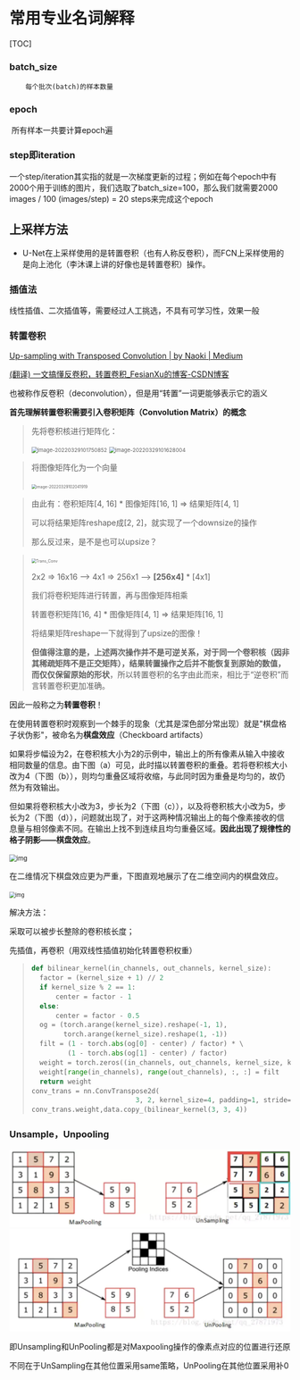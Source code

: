 # 常用专业名词解释

[TOC]

### batch_size

 		每个批次(batch)的样本数量

### epoch

​		所有样本一共要计算epoch遍

### step即iteration

​		一个step/iteration其实指的就是一次梯度更新的过程；例如在每个epoch中有2000个用于训练的图片，我们选取了batch_size=100，那么我们就需要2000 images / 100 (images/step) = 20 steps来完成这个epoch

## 上采样方法

- U-Net在上采样使用的是转置卷积（也有人称反卷积），而FCN上采样使用的是向上池化（李沐课上讲的好像也是转置卷积）操作。

### 插值法

线性插值、二次插值等，需要经过人工挑选，不具有可学习性，效果一般

### 转置卷积

[Up-sampling with Transposed Convolution | by Naoki | Medium](https://naokishibuya.medium.com/up-sampling-with-transposed-convolution-9ae4f2df52d0)

[(翻译) 一文搞懂反卷积，转置卷积_FesianXu的博客-CSDN博客](https://blog.csdn.net/LoseInVain/article/details/81098502)

也被称作反卷积（deconvolution），但是用“转置”一词更能够表示它的涵义

**首先理解转置卷积需要引入卷积矩阵（Convolution Matrix）的概念**

> 先将卷积核进行矩阵化：
>
> <img src="C:%5CUsers%5CBreeze%5CDesktop%5Cgra_proj%5Cgraduation_project%5Cdive-into-dl-pytorch-notes%5Cimages%5Cimage-20220329101750852.png" alt="image-20220329101750852" style="zoom: 67%;" />
>
> <img src="C:%5CUsers%5CBreeze%5CDesktop%5Cgra_proj%5Cgraduation_project%5Cdive-into-dl-pytorch-notes%5Cimages%5Cimage-20220329101628004.png" alt="image-20220329101628004" style="zoom:67%;" />
>
> 

> 将图像矩阵化为一个向量
>
> <img src="C:%5CUsers%5CBreeze%5CDesktop%5Cgra_proj%5Cgraduation_project%5Cdive-into-dl-pytorch-notes%5Cimages%5Cimage-20220329102041919.png" alt="image-20220329102041919" style="zoom:50%;" />

> 由此有：卷积矩阵[4, 16] * 图像矩阵[16, 1] => 结果矩阵[4, 1]
>
> 可以将结果矩阵reshape成[2, 2]，就实现了一个downsize的操作
>
> 那么反过来，是不是也可以upsize？

> <img src="C:%5CUsers%5CBreeze%5CDesktop%5Cgra_proj%5Cgraduation_project%5Cdive-into-dl-pytorch-notes%5Cimages%5Ctran_Conv.png" alt="Trans_Conv" style="zoom:50%;" />
>
> 2x2 => 16x16  --> 4x1 => 256x1  --> **[256x4]** * [4x1]
>
> 我们将卷积矩阵进行转置，再与图像矩阵相乘
>
> 转置卷积矩阵[16, 4] * 图像矩阵[4, 1] => 结果矩阵[16, 1]
>
> 将结果矩阵reshape一下就得到了upsize的图像！
>
> **但值得注意的是，上述两次操作并不是可逆关系，对于同一个卷积核（因非其稀疏矩阵不是正交矩阵），结果转置操作之后并不能恢复到原始的数值，而仅仅保留原始的形状**，所以转置卷积的名字由此而来，相比于“逆卷积”而言转置卷积更加准确。

因此一般称之为**转置卷积**！

在使用转置卷积时观察到一个棘手的现象（尤其是深色部分常出现）就是"棋盘格子状伪影"，被命名为**棋盘效应**（Checkboard artifacts）

如果将步幅设为2，在卷积核大小为2的示例中，输出上的所有像素从输入中接收相同数量的信息。由下图（a）可见，此时描以转置卷积的重叠。若将卷积核大小改为4（下图（b）），则均匀重叠区域将收缩，与此同时因为重叠是均匀的，故仍然为有效输出。

但如果将卷积核大小改为3，步长为2（下图（c）），以及将卷积核大小改为5，步长为2（下图（d）），问题就出现了，对于这两种情况输出上的每个像素接收的信息量与相邻像素不同。在输出上找不到连续且均匀重叠区域。**因此出现了规律性的格子阴影——棋盘效应**。

<img src="C:%5CUsers%5CBreeze%5CDesktop%5Cgra_proj%5Cgraduation_project%5Cdive-into-dl-pytorch-notes%5Cimages%5Cv2-6288d1734ad00c718fc814e4c7bbc985_720w.jpg" alt="img" style="zoom: 80%;" />

​	在二维情况下棋盘效应更为严重，下图直观地展示了在二维空间内的棋盘效应。

<img src="C:%5CUsers%5CBreeze%5CDesktop%5Cgra_proj%5Cgraduation_project%5Cdive-into-dl-pytorch-notes%5Cimages%5Cv2-de1bb8f86193666e3b0a1539d273ab32_720w.jpg" alt="img" style="zoom:67%;" />

解决方法：

采取可以被步长整除的卷积核长度；

先插值，再卷积（用双线性插值初始化转置卷积权重）

> ```python
> def bilinear_kernel(in_channels, out_channels, kernel_size):
> 	factor = (kernel_size + 1) // 2
> 	if kernel_size % 2 == 1:
> 		center = factor - 1
> 	else:
> 		center = factor - 0.5
> 	og = (torch.arange(kernel_size).reshape(-1, 1),
> 		  torch.arange(kernel_size).reshape(1, -1))
> 	filt = (1 - torch.abs(og[0] - center) / factor) * \
> 		   (1 - torch.abs(og[1] - center) / factor)
> 	weight = torch.zeros((in_channels, out_channels, kernel_size, kernel_size))
> 	weight[range(in_channels), range(out_channels), :, :] = filt
> 	return weight
> conv_trans = nn.ConvTranspose2d(
> 							3, 2, kernel_size=4, padding=1, stride=2, bias=False)
> conv_trans.weight,data.copy_(bilinear_kernel(3, 3, 4))
> 
> ```

### Unsample，Unpooling

<img src="./images/16715697-b242bfec49762317.webp" alt="img" style="zoom:50%;" />

<img src="./images/16715697-baa5ce46a7509840.webp" alt="img" style="zoom:50%;" />

即Unsampling和UnPooling都是对Maxpooling操作的像素点对应的位置进行还原

不同在于UnSampling在其他位置采用same策略，UnPooling在其他位置采用补0

